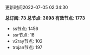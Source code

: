 更新时间2022-07-05 02:34:30

**总订阅: 73**
**总节点: 3698**
**有效节点: 1773**
- ss节点: 1456
- ssr节点: 18
- v2ray节点: 102
- trojan节点: 197
